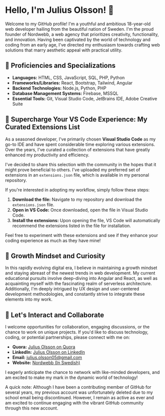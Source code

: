 # Hello, I'm Julius Olsson! 👋

Welcome to my GitHub profile! I'm a youthful and ambitious 18-year-old web developer hailing from the beautiful nation of Sweden. I'm the proud founder of Nordwebb, a web agency that prioritizes creativity, functionality, and innovation. Having been captivated by the world of technology and coding from an early age, I've directed my enthusiasm towards crafting web solutions that marry aesthetic appeal with practical utility.

## 🚀 Proficiencies and Specializations

- **Languages:** HTML, CSS, JavaScript, SQL, PHP, Python
- **Frameworks/Libraries:** React, Bootstrap, Tailwind, Angular
- **Backend Technologies:** Node.js, Python, PHP
- **Database Management Systems:** Firebase, MSSQL
- **Essential Tools:** Git, Visual Studio Code, JetBrains IDE, Adobe Creative Suite

## 🚀 Supercharge Your VS Code Experience: My Curated Extensions List

As a seasoned developer, I've primarily chosen **Visual Studio Code** as my go-to IDE and have spent considerable time exploring various extensions. Over the years, I've curated a collection of extensions that have greatly enhanced my productivity and efficiency.

I've decided to share this selection with the community in the hopes that it might prove beneficial to others. I've uploaded my preferred set of extensions in an `extensions.json` file, which is available in my personal repository.

If you're interested in adopting my workflow, simply follow these steps:

1. **Download the file:** Navigate to my repository and download the `extensions.json` file.
2. **Open in VS Code:** Once downloaded, open the file in Visual Studio Code.
3. **Install the extensions:** Upon opening the file, VS Code will automatically recommend the extensions listed in the file for installation.

Feel free to experiment with these extensions and see if they enhance your coding experience as much as they have mine!

## 🌱 Growth Mindset and Curiosity

In this rapidly evolving digital era, I believe in maintaining a growth mindset and staying abreast of the newest trends in web development. My current educational pursuits involve deep-diving into Angular and React, as well as acquainting myself with the fascinating realm of serverless architecture. Additionally, I'm deeply intrigued by UX design and user-centered development methodologies, and constantly strive to integrate these elements into my work.

## 🤝 Let's Interact and Collaborate

I welcome opportunities for collaboration, engaging discussions, or the chance to work on unique projects. If you'd like to discuss technology, coding, or potential partnerships, please connect with me on:

- **Quora:** [Julius Olsson on Quora](https://www.quora.com/profile/Julius-Olsson-1-1)
- **LinkedIn:** [Julius Olsson on LinkedIn](https://www.linkedin.com/in/julius-olsson-5432b3269/)
- **Email:** julius.olsson05@gmail.com
- **Website:** [Nordwebb (In Swedish)](https://nordwebb.com/) 

I eagerly anticipate the chance to network with like-minded developers, and am excited to make my mark in the dynamic world of technology!

A quick note: Although I have been a contributing member of GitHub for several years, my previous account was unfortunately deleted due to my school email being discontinued. However, I remain as active as ever and am excited to continue engaging with the vibrant GitHub community through this new account.
